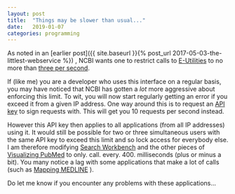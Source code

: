 ```yaml
---
layout: post
title:  "Things may be slower than usual..."
date:   2019-01-07
categories: programming
---
```


As noted in an [earlier post]({{ site.baseurl }}{% post_url 2017-05-03-the-littlest-webservice %})
, NCBI wants one to restrict calls to [E-Utilities](https://dataguide.nlm.nih.gov/) to no more than [three per second](https://www.ncbi.nlm.nih.gov/books/NBK25497/#_chapter2_Usage_Guidelines_and_Requiremen_).

If (like me) you are a developer who uses this interface on a regular basis, you may have noticed that NCBI has gotten a *lot* more aggressive about enforcing this limit. To wit, you will now start regularly getting an error if you exceed it from a given IP address. One way around this is to request an [API key](https://ncbiinsights.ncbi.nlm.nih.gov/2017/11/02/new-api-keys-for-the-e-utilities/) to sign requests with. This will get you 10 requests per second instead.

 However this API key then applies to all applications (from all IP addresses) using it. It would still be possible for two or three simultaneous users with the same API key to exceed this limit and so lock access for everybody else. I am therefore modifying [Search Workbench](https://searchworkbench.info/) and the other pieces of [Visualizing PubMed](https://esperr.github.io/visualizingpubmed/) to only. call. every. 400. milliseconds (plus or minus a bit). You many notice a lag with some applications that make a lot of calls (such as [Mapping MEDLINE](https://esperr.github.io/mapping-medline/) ).

 Do let me know if you encounter any problems with these applications...
